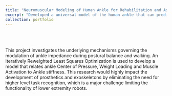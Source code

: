 ```yaml
---
title: "Neuromuscular Modeling of Human Ankle for Rehabilitation and Assistance"
excerpt: "Developed a universal model of the human ankle that can predict ankle behavior during various daily tasks such as balance and locomotion in a wide range of environments<br/>"
collection: portfolio
---
```

<br>
<br>
<br>
This project investigates the underlying mechanisms governing the modulation of ankle impedance during postural balance and walking. An Iteratively Reweighted Least Squares Optimization is used to develop a model that relates ankle Center of Pressure, Weight Loading and Muscle Activation to Ankle stiffness. This research would highly impact the development of prosthetics and exoskeletons by eliminating the need for higher level task recognition, which is a major challenge limiting the functionality of lower extremity robots. 
<br>
<br>

